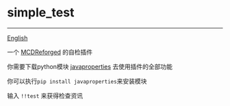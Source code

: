 # simple_test
-----
[English](https://github.com/R1ckyH/simple_test/blob/master/README.md)

一个 [MCDReforged](https://github.com/Fallen-Breath/MCDReforged) 的自检插件

你需要下载python模块 [javaproperties](https://pypi.org/project/javaproperties/) 去使用插件的全部功能

你可以执行`pip install javaproperties`来安装模块

输入 `!!test` 来获得检查资讯
